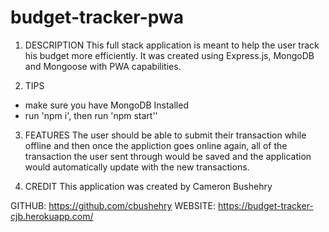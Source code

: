 # budget-tracker-pwa

1. DESCRIPTION
This full stack application is meant to help the user track his budget more efficiently. It was created using Express.js, MongoDB and Mongoose with PWA capabilities.

2. TIPS
 - make sure you have MongoDB Installed
 - run 'npm i', then run 'npm start''

3. FEATURES
The user should be able to submit their transaction while offline and then once the appliction goes online again, all of the transaction the user sent through would be saved and the application would automatically update with the new transactions.

4. CREDIT
This application was created by Cameron Bushehry

GITHUB: https://github.com/cbushehry
WEBSITE: https://budget-tracker-cjb.herokuapp.com/